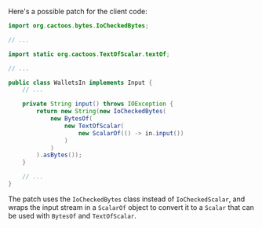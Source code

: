 Here's a possible patch for the client code:

```java
import org.cactoos.bytes.IoCheckedBytes;

// ...

import static org.cactoos.TextOfScalar.textOf;

// ...

public class WalletsIn implements Input {
    // ...

    private String input() throws IOException {
        return new String(new IoCheckedBytes(
            new BytesOf(
                new TextOfScalar(
                    new ScalarOf(() -> in.input())
                )
            )
        ).asBytes());
    }

    // ...
}
```

The patch uses the `IoCheckedBytes` class instead of `IoCheckedScalar`, and wraps the input stream in a `ScalarOf` object to convert it to a `Scalar` that can be used with `BytesOf` and `TextOfScalar`.